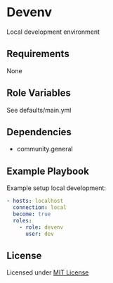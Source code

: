 # Devenv

Local development environment

## Requirements

None

## Role Variables

See defaults/main.yml

## Dependencies

- community.general

## Example Playbook

Example setup local development:

```yaml
- hosts: localhost
  connection: local
  become: true
  roles:
    - role: devenv
      user: dev
```

## License

Licensed under [MIT License](https://opensource.org/licenses/MIT)
